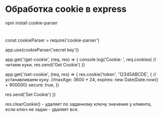 # Обработка cookie в express
npm install cookie-parser

# 
const cookieParser = require('cookie-parser')

app.use(cookieParser('secret key'))

app.get('/get-cookie', (req, res) => {
  console.log('Cookie: ', req.cookies)       //читаем куки.
  res.send('Get Cookie')
})

app.get('/set-cookie', (req, res) => {
  res.cookie('token', '12345ABCDE', {        //устанавливаем куку.
    //maxAge: 3600 * 24,
    expires: new Date(Date.now() + 900000)
    secure: true,
  })

  res.send('Set Cookie')
})

res.clearCookie() - удаляет по заданному ключу значение у клиента, если ключ не задан - удаляет все.
